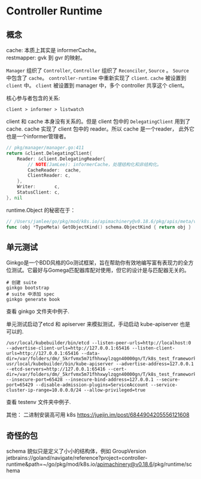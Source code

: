 # Controller Runtime 

## 概念
cache: 本质上其实是 informerCache。  
restmapper: gvk 到 gvr 的映射。

`Manager` 组织了 `Controller`, `Controller` 组织了 `Reconciler`, `Source` 。 `Source` 中包含了 `cache`。 
`controller-runtime` 中重新实现了 `client`. `cache` 被设置到 `client` 中。 `client` 被设置到 manager 中，多个 controller 共享这个 client。 

核心参与者包含的关系:  
```
client > informer > listwatch
```
client 和 cache 本身没有关系的。但是 client 包中的 `DelegatingClient` 用到了 cache. cache 实现了 client 包中的 reader。所以 cache 是一个reader， 此外它也是一个informer管理者。

```go
// pkg/manager/manager.go:411
return &client.DelegatingClient{
    Reader: &client.DelegatingReader{
        // NOTE(JamLee): informerCache，处理结构化和非结构化。
        CacheReader:  cache,
        ClientReader: c,
    },
    Writer:       c,
    StatusClient: c,
}, nil
```

runtime.Object 的秘密在于：
```go
// /Users/jamlee/go/pkg/mod/k8s.io/apimachinery@v0.18.6/pkg/apis/meta/v1/meta.go:119
func (obj *TypeMeta) GetObjectKind() schema.ObjectKind { return obj }
```

## 单元测试
Ginkgo是一个BDD风格的Go测试框架，旨在帮助你有效地编写富有表现力的全方位测试。它最好与Gomega匹配器库配对使用，但它的设计是与匹配器无关的。
```shell
# 创建 suite
ginkgo bootstrap
# suite 中添加 spec
ginkgo generate book
```
查看 ginkgo 文件夹中例子.  

单元测试启动了etcd 和 apiserver 来模拟测试，手动启动 kube-apiserver 也是可以的.
```shell
/usr/local/kubebuilder/bin/etcd --listen-peer-urls=http://localhost:0 --advertise-client-urls=http://127.0.0.1:65416 --listen-client-urls=http://127.0.0.1:65416 --data-dir=/var/folders/dm/_5krfvmx5m71fhhxwylzqgn40000gn/T/k8s_test_framework_998052184
usr/local/kubebuilder/bin/kube-apiserver --advertise-address=127.0.0.1 --etcd-servers=http://127.0.0.1:65416 --cert-dir=/var/folders/dm/_5krfvmx5m71fhhxwylzqgn40000gn/T/k8s_test_framework_899819223 --insecure-port=65428 --insecure-bind-address=127.0.0.1 --secure-port=65429 --disable-admission-plugins=ServiceAccount --service-cluster-ip-range=10.0.0.0/24 --allow-privileged=true
```
查看 testenv 文件夹中例子.

其他：
二进制安装高可用 k8s
https://juejin.im/post/6844904205556121608

## 奇怪的包
schema
貌似只是定义了小小的结构体，例如 GroupVersion 
jetbrains://goland/navigate/reference?project=controller-runtime&path=~/go/pkg/mod/k8s.io/apimachinery@v0.18.6/pkg/runtime/schema